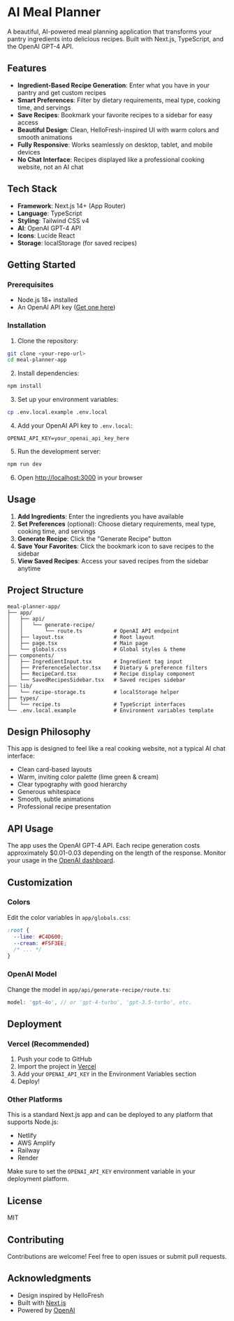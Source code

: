 # AI Meal Planner

A beautiful, AI-powered meal planning application that transforms your pantry ingredients into delicious recipes. Built with Next.js, TypeScript, and the OpenAI GPT-4 API.

## Features

- **Ingredient-Based Recipe Generation**: Enter what you have in your pantry and get custom recipes
- **Smart Preferences**: Filter by dietary requirements, meal type, cooking time, and servings
- **Save Recipes**: Bookmark your favorite recipes to a sidebar for easy access
- **Beautiful Design**: Clean, HelloFresh-inspired UI with warm colors and smooth animations
- **Fully Responsive**: Works seamlessly on desktop, tablet, and mobile devices
- **No Chat Interface**: Recipes displayed like a professional cooking website, not an AI chat

## Tech Stack

- **Framework**: Next.js 14+ (App Router)
- **Language**: TypeScript
- **Styling**: Tailwind CSS v4
- **AI**: OpenAI GPT-4 API
- **Icons**: Lucide React
- **Storage**: localStorage (for saved recipes)

## Getting Started

### Prerequisites

- Node.js 18+ installed
- An OpenAI API key ([Get one here](https://platform.openai.com/api-keys))

### Installation

1. Clone the repository:
```bash
git clone <your-repo-url>
cd meal-planner-app
```

2. Install dependencies:
```bash
npm install
```

3. Set up your environment variables:
```bash
cp .env.local.example .env.local
```

4. Add your OpenAI API key to `.env.local`:
```env
OPENAI_API_KEY=your_openai_api_key_here
```

5. Run the development server:
```bash
npm run dev
```

6. Open [http://localhost:3000](http://localhost:3000) in your browser

## Usage

1. **Add Ingredients**: Enter the ingredients you have available
2. **Set Preferences** (optional): Choose dietary requirements, meal type, cooking time, and servings
3. **Generate Recipe**: Click the "Generate Recipe" button
4. **Save Your Favorites**: Click the bookmark icon to save recipes to the sidebar
5. **View Saved Recipes**: Access your saved recipes from the sidebar anytime

## Project Structure

```
meal-planner-app/
├── app/
│   ├── api/
│   │   └── generate-recipe/
│   │       └── route.ts          # OpenAI API endpoint
│   ├── layout.tsx                # Root layout
│   ├── page.tsx                  # Main page
│   └── globals.css               # Global styles & theme
├── components/
│   ├── IngredientInput.tsx       # Ingredient tag input
│   ├── PreferenceSelector.tsx    # Dietary & preference filters
│   ├── RecipeCard.tsx            # Recipe display component
│   └── SavedRecipesSidebar.tsx   # Saved recipes sidebar
├── lib/
│   └── recipe-storage.ts         # localStorage helper
├── types/
│   └── recipe.ts                 # TypeScript interfaces
└── .env.local.example            # Environment variables template
```

## Design Philosophy

This app is designed to feel like a real cooking website, not a typical AI chat interface:

- Clean card-based layouts
- Warm, inviting color palette (lime green & cream)
- Clear typography with good hierarchy
- Generous whitespace
- Smooth, subtle animations
- Professional recipe presentation

## API Usage

The app uses the OpenAI GPT-4 API. Each recipe generation costs approximately $0.01-0.03 depending on the length of the response. Monitor your usage in the [OpenAI dashboard](https://platform.openai.com/usage).

## Customization

### Colors

Edit the color variables in `app/globals.css`:

```css
:root {
  --lime: #C4D600;
  --cream: #F5F3EE;
  /* ... */
}
```

### OpenAI Model

Change the model in `app/api/generate-recipe/route.ts`:

```typescript
model: 'gpt-4o', // or 'gpt-4-turbo', 'gpt-3.5-turbo', etc.
```

## Deployment

### Vercel (Recommended)

1. Push your code to GitHub
2. Import the project in [Vercel](https://vercel.com)
3. Add your `OPENAI_API_KEY` in the Environment Variables section
4. Deploy!

### Other Platforms

This is a standard Next.js app and can be deployed to any platform that supports Node.js:

- Netlify
- AWS Amplify
- Railway
- Render

Make sure to set the `OPENAI_API_KEY` environment variable in your deployment platform.

## License

MIT

## Contributing

Contributions are welcome! Feel free to open issues or submit pull requests.

## Acknowledgments

- Design inspired by HelloFresh
- Built with [Next.js](https://nextjs.org)
- Powered by [OpenAI](https://openai.com)
